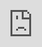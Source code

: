 # Google-Cloud-x-MLB-TM-Hackathon-Building-with-Gemini-Models
``This is a DEVPOST hackathon project built by me on feb 1 2025. winter break.``

- The challenge that i have been working on: **Build a system that allows fans to select team(s), player(s), and other parts of the baseball experience and subsequently receive relevant summary audio, video and/or text digests on a regular cadence to stay up on the latest highlights and commentary related to the fan’s selection. Ensure your solution supports fans who speak English, Spanish, and Japanese. MLB information, including audio, video and text for a project in this category can be found here: https://github.com/MajorLeagueBaseball/google-cloud-mlb-hackathon.***

## Firebase auth setup:
### Registration(embedded diagram):

<iframe style="position: absolute; top: 0; left: 0; width: 100%; height: 100%; border:0;" src="https://miro.com/app/live-embed/uXjVLpRiwaQ=/?moveToViewport=9725,1146,2568,908&embedId=526750954019" frameborder="0" scrolling="no" allow="fullscreen; clipboard-read; clipboard-write" allowfullscreen></iframe>